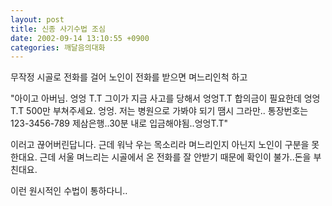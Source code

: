 ```yaml
---
layout: post
title: 신종 사기수법 조심
date: 2002-09-14 13:10:55 +0900
categories: 깨달음의대화
---
```

무작정 시골로 전화를 걸어 노인이 전화를 받으면 며느리인척 하고
  

  
"아이고 아버님. 엉엉 T.T 그이가 지금 사고를 당해서 엉엉T.T 합의금이 필요한데 엉엉T.T 500만 부쳐주세요. 엉엉. 저는 병원으로 가봐야 되기 땜시 그라만.. 통장번호는 123-3456-789 제삼은행..30분 내로 입금해야됨..엉엉T.T"
  

  
이러고 끊어버린답니다. 근데 워낙 우는 목소리라 며느리인지 아닌지 노인이 구분을 못한대요. 근데 서울 며느리는 시골에서 온 전화를 잘 안받기 때문에 확인이 불가..돈을 부친대요.
  

  

  

  

  
이런 원시적인 수법이 통하다니..